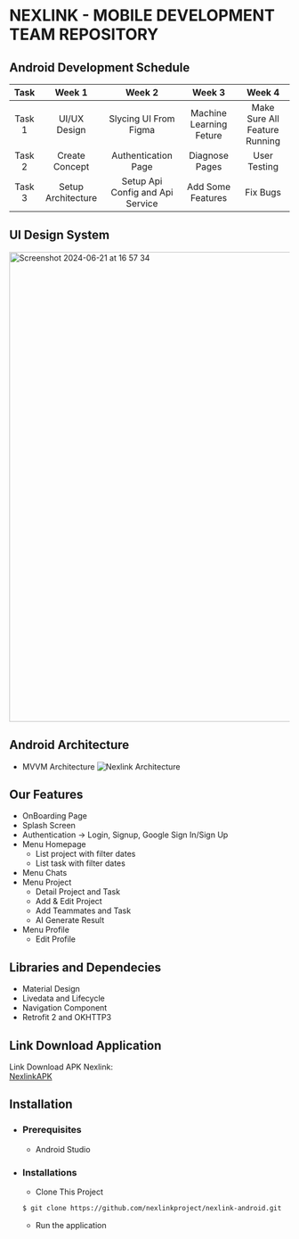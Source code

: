 # NEXLINK - MOBILE DEVELOPMENT TEAM REPOSITORY

## Android Development Schedule
|  Task  |       Week 1       |              Week 2              |         Week 3          |            Week 4             |
| :----: |:------------------:|:--------------------------------:|:-----------------------:|:-----------------------------:|
| Task 1 |    UI/UX Design    |      Slycing UI From Figma       | Machine Learning Feture | Make Sure All Feature Running |  
| Task 2 |   Create Concept   |       Authentication Page        |     Diagnose Pages      |         User Testing          | 
| Task 3 | Setup Architecture | Setup Api Config and Api Service |    Add Some Features    |           Fix Bugs            |

## UI Design System
<img width="842" alt="Screenshot 2024-06-21 at 16 57 34" src="https://github.com/nexlinkproject/nexlink-android/assets/78454287/27aa843f-0afa-46c5-9575-e572d3daa0a4">


## Android Architecture
- MVVM Architecture
  ![Nexlink Architecture](https://github.com/nexlinkproject/nexlink-android/assets/78454287/f11ff4c4-8313-4013-be29-14f87d7da691)


## Our Features
- OnBoarding Page
- Splash Screen
- Authentication -> Login, Signup, Google Sign In/Sign Up
- Menu Homepage
  - List project with filter dates
  - List task with filter dates
- Menu Chats
- Menu Project
  - Detail Project and Task
  - Add & Edit Project
  - Add Teammates and Task
  - AI Generate Result
- Menu Profile
  - Edit Profile


## Libraries and Dependecies
- Material Design
- Livedata and Lifecycle
- Navigation Component
- Retrofit 2 and OKHTTP3

## Link Download Application
Link Download APK Nexlink:<br>
[NexlinkAPK](https://drive.google.com/file/d/1sm5miIB9YHLgaSc5UolDe0oFw5IxIfKJ/view?usp=sharing)


## Installation
* ### Prerequisites
    - Android Studio
* ### Installations
    - Clone This Project
   ```bash
   $ git clone https://github.com/nexlinkproject/nexlink-android.git
   ``` 
    - Run the application

